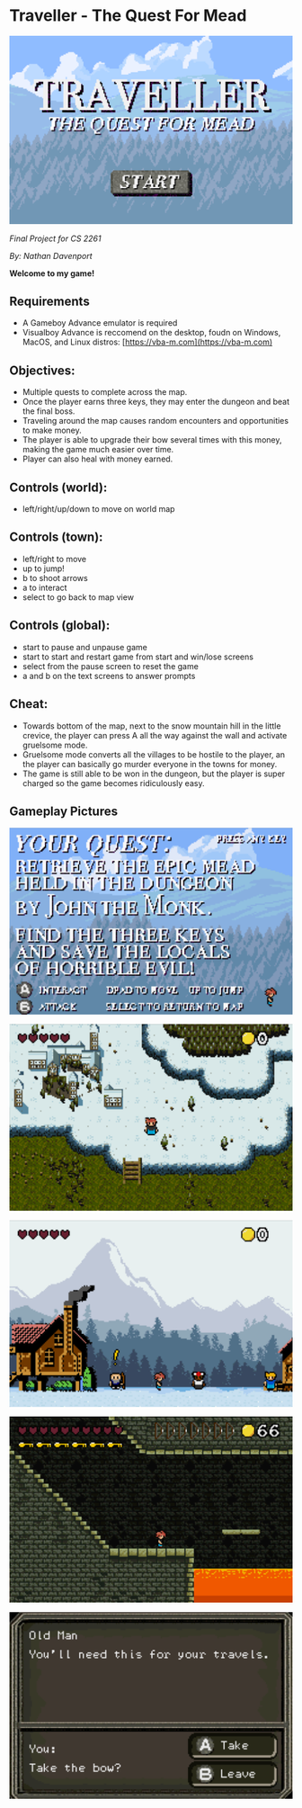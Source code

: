 # Traveller - The Quest For Mead

![title screen](./images/title.png)

*Final Project for CS 2261*

*By: Nathan Davenport*


**Welcome to my game!**

## Requirements
- A Gameboy Advance emulator is required
- Visualboy Advance is reccomend on the desktop, foudn on Windows, MacOS, and Linux distros: [https://vba-m.com](https://vba-m.com)

## Objectives:
- Multiple quests to complete across the map.
- Once the player earns three keys, they may enter the dungeon and beat the final boss.
- Traveling around the map causes random encounters and opportunities to make money.
- The player is able to upgrade their bow several times with this money, making the game much easier over time.
- Player can also heal with money earned.

## Controls (world): 
- left/right/up/down to move on world map

## Controls (town):
- left/right to move
- up to jump!
- b to shoot arrows
- a to interact
- select to go back to map view

## Controls (global):
- start to pause and unpause game
- start to start and restart game from start and win/lose screens
- select from the pause screen to reset the game
- a and b on the text screens to answer prompts

## Cheat:
- Towards bottom of the map, next to the snow mountain hill in the little crevice, the player can press A all the way against the wall and activate gruelsome mode.
- Gruelsome mode converts all the villages to be hostile to the player, an the player can basically go murder everyone in the towns for money. 
- The game is still able to be won in the dungeon, but the player is super charged so the game becomes ridiculously easy.

## Gameplay Pictures
![instruction screen](./images/instructions.png)

![map screen](./images/map.png)

![town screen](./images/town.png)

![dungeon screen](./images/dungeon.png)

![chat screen](./images/chat.png)

